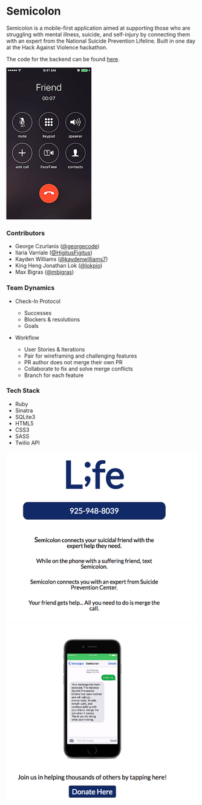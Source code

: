 # Semicolon

Semicolon is a mobile-first application aimed at supporting those who are struggling with mental illness, suicide, and self-injury by connecting them with an expert from the National Suicide Prevention Lifeline.
Built in one day at the Hack Against Violence hackathon.

The code for the backend can be found [here](https://github.com/HigitusFigitus/semicolon-back).


![Semicolon App Phone Gif](/images/webvid.gif)   


### Contributors

* George Czurlanis ([@georgecode](https://github.com/georgecode))  
* Ilaria Varriale ([@HigitusFigitus](http://github.com/HigitusFigitus))  
* Kayden Williams ([@kaydenwilliams7](https://github.com/kaydenwilliams7))  
* King Heng Jonathan Lok ([@lokpio](http://github.com/elliedori))  
* Max Bigras ([@mbigras](https://github.com/mbigras))  

### Team Dynamics

* Check-In Protocol
  * Successes
  * Blockers & resolutions
  * Goals

* Workflow
  * User Stories & Iterations
  * Pair for wireframing and challenging features
  * PR author does not merge their own PR
  * Collaborate to fix and solve merge conflicts
  * Branch for each feature  

### Tech Stack
* Ruby
* Sinatra
* SQLite3
* HTML5
* CSS3
* SASS
* Twilio API  

![Semicolon App Home Snapshot](/images/home.png)  
![Semicolon App Phone Snapshot](/images/phone.png) 
